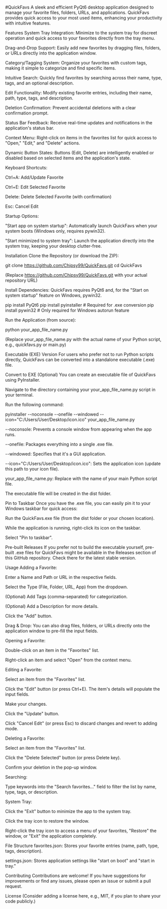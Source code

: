 #QuickFavs
A sleek and efficient PyQt6 desktop application designed to manage your favorite files, folders, URLs, and applications. QuickFavs provides quick access to your most used items, enhancing your productivity with intuitive features.

Features
System Tray Integration: Minimize to the system tray for discreet operation and quick access to your favorites directly from the tray menu.

Drag-and-Drop Support: Easily add new favorites by dragging files, folders, or URLs directly into the application window.

Category/Tagging System: Organize your favorites with custom tags, making it simple to categorize and find specific items.

Intuitive Search: Quickly find favorites by searching across their name, type, tags, and an optional description.

Edit Functionality: Modify existing favorite entries, including their name, path, type, tags, and description.

Deletion Confirmation: Prevent accidental deletions with a clear confirmation prompt.

Status Bar Feedback: Receive real-time updates and notifications in the application's status bar.

Context Menu: Right-click on items in the favorites list for quick access to "Open," "Edit," and "Delete" actions.

Dynamic Button States: Buttons (Edit, Delete) are intelligently enabled or disabled based on selected items and the application's state.

Keyboard Shortcuts:

Ctrl+A: Add/Update Favorite

Ctrl+E: Edit Selected Favorite

Delete: Delete Selected Favorite (with confirmation)

Esc: Cancel Edit

Startup Options:

"Start app on system startup": Automatically launch QuickFavs when your system boots (Windows only, requires pywin32).

"Start minimized to system tray": Launch the application directly into the system tray, keeping your desktop clutter-free.

Installation
Clone the Repository (or download the ZIP):

git clone https://github.com/Chipsy99/QuickFavs.git
cd QuickFavs

(Replace https://github.com/Chipsy99/QuickFavs.git with your actual repository URL)

Install Dependencies:
QuickFavs requires PyQt6 and, for the "Start on system startup" feature on Windows, pywin32.

pip install PyQt6
pip install pyinstaller # Required for .exe conversion
pip install pywin32 # Only required for Windows autorun feature

Run the Application (from source):

python your_app_file_name.py

(Replace your_app_file_name.py with the actual name of your Python script, e.g., quickfavs.py or main.py)

Executable (EXE) Version
For users who prefer not to run Python scripts directly, QuickFavs can be converted into a standalone executable (.exe) file.

Convert to EXE (Optional)
You can create an executable file of QuickFavs using PyInstaller.

Navigate to the directory containing your your_app_file_name.py script in your terminal.

Run the following command:

pyinstaller --noconsole --onefile --windowed --icon="C:/Users/User/Desktop/icon.ico" your_app_file_name.py

--noconsole: Prevents a console window from appearing when the app runs.

--onefile: Packages everything into a single .exe file.

--windowed: Specifies that it's a GUI application.

--icon="C:/Users/User/Desktop/icon.ico": Sets the application icon (update this path to your icon file).

your_app_file_name.py: Replace with the name of your main Python script file.

The executable file will be created in the dist folder.

Pin to Taskbar
Once you have the .exe file, you can easily pin it to your Windows taskbar for quick access:

Run the QuickFavs.exe file (from the dist folder or your chosen location).

While the application is running, right-click its icon on the taskbar.

Select "Pin to taskbar".

Pre-built Releases
If you prefer not to build the executable yourself, pre-built .exe files for QuickFavs might be available in the Releases section of this GitHub repository. Check there for the latest stable version.

Usage
Adding a Favorite:

Enter a Name and Path or URL in the respective fields.

Select the Type (File, Folder, URL, App) from the dropdown.

(Optional) Add Tags (comma-separated) for categorization.

(Optional) Add a Description for more details.

Click the "Add" button.

Drag & Drop: You can also drag files, folders, or URLs directly onto the application window to pre-fill the input fields.

Opening a Favorite:

Double-click on an item in the "Favorites" list.

Right-click an item and select "Open" from the context menu.

Editing a Favorite:

Select an item from the "Favorites" list.

Click the "Edit" button (or press Ctrl+E). The item's details will populate the input fields.

Make your changes.

Click the "Update" button.

Click "Cancel Edit" (or press Esc) to discard changes and revert to adding mode.

Deleting a Favorite:

Select an item from the "Favorites" list.

Click the "Delete Selected" button (or press Delete key).

Confirm your deletion in the pop-up window.

Searching:

Type keywords into the "Search favorites..." field to filter the list by name, type, tags, or description.

System Tray:

Click the "Exit" button to minimize the app to the system tray.

Click the tray icon to restore the window.

Right-click the tray icon to access a menu of your favorites, "Restore" the window, or "Exit" the application completely.

File Structure
favorites.json: Stores your favorite entries (name, path, type, tags, description).

settings.json: Stores application settings like "start on boot" and "start in tray."

Contributing
Contributions are welcome! If you have suggestions for improvements or find any issues, please open an issue or submit a pull request.

License
(Consider adding a license here, e.g., MIT, if you plan to share your code publicly.)
